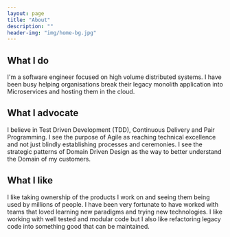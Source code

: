 ```yaml
---
layout: page
title: "About"
description: ""
header-img: "img/home-bg.jpg"
---
```


## What I do

I'm a software engineer focused on high volume distributed systems. I have been busy helping organisations break their legacy monolith application into Microservices and hosting them in the cloud.

## What I advocate

I believe in Test Driven Development (TDD), Continuous Delivery and Pair Programming. I see the purpose of Agile as reaching technical excellence and not just blindly establishing processes and ceremonies. I see the strategic patterns of Domain Driven Design as the way to better understand the Domain of my customers.

## What I like

I like taking ownership of the products I work on and seeing them being used by millions of people. I have been very fortunate to have worked with teams that loved learning new paradigms and trying new technologies. I like working with well tested and modular code but I also like refactoring legacy code into something good that can be maintained.